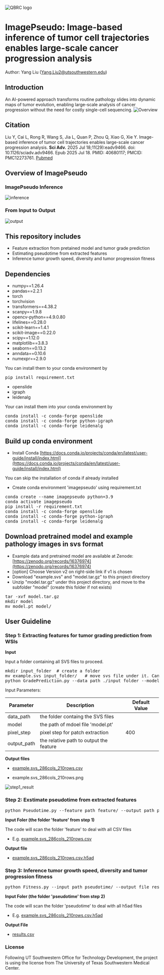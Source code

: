 ![QBRC logo](./assets/qbrc-logo.png)
# ImagePseudo: Image-based inference of tumor cell trajectories enables large-scale cancer progression analysis

Author: Yang Liu (Yang.Liu2@utsouthwestern.edu)


## Introduction

An AI-powered approach transforms routine pathology slides into dynamic maps of tumor evolution, enabling large-scale analysis of cancer progression without the need for costly single-cell sequencing.
![Overview](./assets/project_overview.png)

## Citation
 Liu Y, Cai L, Rong R, Wang S, Jia L, Quan P, Zhou Q, Xiao G, Xie Y. Image-based inference of tumor cell trajectories enables large-scale cancer progression analysis. **Sci Adv.** 2025 Jul 18;11(29):eadv9466. doi: 10.1126/sciadv.adv9466. Epub 2025 Jul 18. PMID: 40680117; PMCID: PMC12273761. [Pubmed](https://pubmed.ncbi.nlm.nih.gov/40680117/)

## Overview of ImagePseudo

### ImagePseudo Inference
![inference](./assets/imagepseudo_inference.png)

### From Input to Output
![output](./assets/result.jpg)

## This repository includes
* Feature extraction from pretained model and tumor grade prediction
* Estimating pseudotime from extracted features
* Inference tumor growth speed, diversity and tumor progression fitness

## Dependencies

* numpy==1.26.4
* pandas==2.2.1
* torch
* torchvision
* transformers==4.38.2
* scanpy==1.9.8
* opencv-python==4.9.0.80
* lifelines==0.28.0
* scikit-learn==1.4.1
* scikit-image==0.22.0
* scipy==1.12.0
* matplotlib==3.8.3
* seaborn==0.13.2
* anndata==0.10.6
* numexpr==2.9.0

You can install them to your conda environment by
<pre>
pip install requirement.txt
</pre>

* openslide
* igraph
* leidenalg

Your can install them into your conda environment by
<pre>
conda install -c conda-forge openslide
conda install -c conda-forge python-igraph
conda install -c conda-forge leidenalg
</pre>


## Build up conda environment

* Install Conda [https://docs.conda.io/projects/conda/en/latest/user-guide/install/index.html](https://docs.conda.io/projects/conda/en/latest/user-guide/install/index.html)

You can skip the installation of conda if already installed

* Create conda environment 'imagepseudo' using requirement.txt
<pre>
conda create --name imagepseudo python=3.9
conda activate imagepseudo
pip install -r requirement.txt
conda install -c conda-forge openslide
conda install -c conda-forge python-igraph
conda install -c conda-forge leidenalg
</pre>

## Download pretrained model and example pathology images in svs format

* Example data and pretrained model are available at Zenode: [https://zenodo.org/records/16376974](https://zenodo.org/records/16376974)
* [option] Choose Version v2 on right-side link if v1 is chosen
* Download "example.svs" and "model.tar.gz" to this project directory
* Unzip "model.tar.gz" under this project directory, and move to the subfolder "model" (create this folder if not exists)
<pre>
tar -xvf model.tar.gz
mkdir model
mv model.pt model/
</pre>
 
## User Guideline

### Step 1: Extracting features for tumor grading prediction from WSIs

**Input**

Input a folder containing all SVS files to proceed.

<pre>
mkdir input_folder  # create a folder
mv example.svs input_folder/   # move svs file under it. Can be many
python GradePrediction.py --data_path ./input_folder --model model/model.pt --output_path feature/
</pre>

Input Parameters:

| Parameter | Description | Default Value |
| --------- | ----------- | ------------ |
| data_path | the folder containg the SVS files | |
| model | the path of mdoel file 'model.pt' | |
| pixel_step | pixel step for patch extraction | 400 |
| output_path | the relative path to output the feature | |


**Output files**

- [example.svs_286cols_210rows.csv](./example_result/example.svs_286cols_210rows.csv)

- example.svs_286cols_210rows.png

![step1_result](./example_result/example.svs_286cols_210rows.png)


### Step 2: Exstimate pseudotime from extracted features
<pre>
python Pseudotime.py --feature_path feature/ --output_path pseudotime/
</pre>

**Input Foler (the folder 'feature' from step 1)**

The code will scan the folder 'feature' to deal with all CSV files

- E.g. [example.svs_286cols_210rows.csv](./example_result/example.svs_286cols_210rows.csv)

**Output file**

- [example.svs_286cols_210rows.csv.h5ad](./example_result/example.svs_286cols_210rows.csv.h5ad)


### Step 3: Inference tumor growth speed, diversity and tumor progression fitness
<pre>
python Fitness.py --input_path pseudotime/ --output_file results.csv
</pre>

**Input Foler (the folder 'pseudotime' from step 2)**

The code will scan the folder 'pseudotime' to deal with all h5ad files

- E.g. [example.svs_286cols_210rows.csv.h5ad](./example_result/example.svs_286cols_210rows.csv)

**Output File**

- [results.csv](./example_result/results.csv)


### License
Following UT Southwestern Office for Technology Development, the project is using the license from The University of Texas Southwestern Medical Center.
